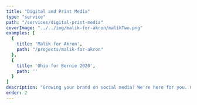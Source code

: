 ```yaml
---
title: "Digital and Print Media"
type: "service"
path: "/services/digital-print-media"
coverImage: "../../img/malik-for-akron/malikTwo.png"
examples: [
  {
    title: 'Malik for Akron',
    path: "/projects/malik-for-akron"
  },
  {
    title: 'Ohio for Bernie 2020',
    path: ''
  }
]
description: "Growing your brand on social media? We're here for you. Creating a design that's effective on 10 different screen sizes, in 4 different aspect ratios is something we live for. Going the more traditional path? We love designing for print too! We've worked with clients growing their presence in all sorts of media, and look forward to working with you. Reach out to us for a free consultation on using advertising to grow your business."
order: 2
---
```

